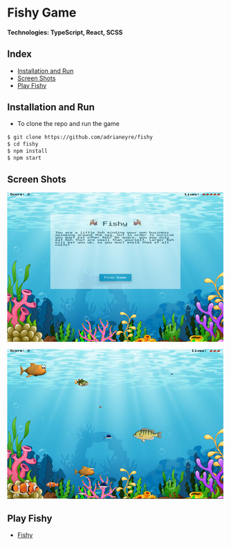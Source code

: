 # Fishy Game

#### Technologies: TypeScript, React, SCSS

## Index
* [Installation and Run](#Install)
* [Screen Shots](#Shots)
* [Play Fishy](#Fishy)

## <a name="Install">Installation and Run</a>
* To clone the repo and run the game
```shell
$ git clone https://github.com/adrianeyre/fishy
$ cd fishy
$ npm install
$ npm start
```

## <a name="Shots">Screen Shots</a>
[![Screenshot](https://raw.githubusercontent.com/adrianeyre/fishy/master/src/images/screenshot1.png)](https://raw.githubusercontent.com/adrianeyre/fishy/master/src/images/screenshot1.png "Game View")

[![Screenshot](https://raw.githubusercontent.com/adrianeyre/fishy/master/src/images/screenshot2.png)](https://raw.githubusercontent.com/adrianeyre/fishy/master/src/images/screenshot2.png "Game View")

## <a name="Play">Play Fishy</a>
* [Fishy](http://adrianeyre.co.uk/fishy)